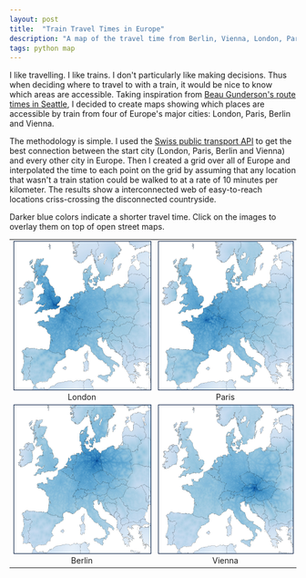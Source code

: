 ```yaml
---
layout: post
title:  "Train Travel Times in Europe"
description: "A map of the travel time from Berlin, Vienna, London, Paris and Jena to any other place in Europe."
tags: python map
---
```


I like travelling. I like trains. I don't particularly like making decisions.
Thus when deciding where to travel to with a train, it would be nice to know
which areas are accessible. Taking inspiration from [Beau Gunderson's route
times in Seattle](http://beaugunderson.com/routes/), I decided to create maps
showing which places are accessible by train from four of Europe's major
cities: London, Paris, Berlin and Vienna. 

The methodology is simple. I used the [Swiss public transport
API](http://transport.opendata.ch/) to get the best connection between the start
city (London, Paris, Berlin and Vienna) and every other city in Europe. Then I
created a grid over all of Europe and interpolated the time to each point on
the grid by assuming that any location that wasn't a train station could be
walked to at a rate of 10 minutes per kilometer. The results show a
interconnected web of easy-to-reach locations criss-crossing the disconnected
countryside.

Darker blue colors indicate a shorter travel time. Click on the images to overlay
them on top of open street maps.


<table>
<tr>
<td><div align="center"><a href="/supp/travel_times_from_london"><img src="/img/from_london.jpg" width=260 height=260 style="border:1px solid #021a40;"/></a>London</div></td>
<td><div align="center"><a href="/supp/travel_times_from_paris"><img src="/img/from_paris.jpg" width=260 height=260 style="border:1px solid #021a40;" /></a>Paris</td>
</tr>
<tr>
<td><div align="center"><a href="/supp/travel_times_from_berlin"><img src="/img/from_berlin.jpg" width=260 height=260 style="border:1px solid #021a40;"></a>Berlin</div></td>
<td><div align="center"><a href="/supp/travel_times_from_vienna"><img src="/img/from_vienna.jpg" width=260 height=260 style="border:1px solid #021a40;"></a>Vienna</td>
</tr>
</table>
